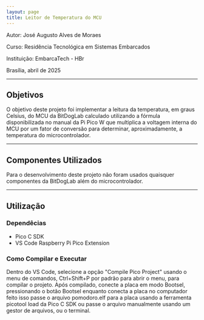 ```yaml
---
layout: page
title: Leitor de Temperatura do MCU
---
```


Autor: José Augusto Alves de Moraes

Curso: Residência Tecnológica em Sistemas Embarcados

Instituição: EmbarcaTech - HBr

Brasília, abril de 2025

---

## Objetivos

O objetivo deste projeto foi implementar a leitura da temperatura, em graus Celsius, do MCU da BitDogLab calculado utilizando a fórmula disponibilizada no manual da Pi Pico W que multiplica a voltagem interna do MCU por um fator de conversão para determinar, aproximadamente, a temperatura do microcontrolador.

---

## Componentes Utilizados

Para o desenvolvimento deste projeto não foram usados quaisquer componentes da BitDogLab além do microcontrolador.

---

## Utilização

### Dependêcias

- Pico C SDK
- VS Code Raspberry Pi Pico Extension

### Como Compilar e Executar

Dentro do VS Code, selecione a opção "Compile Pico Project" usando o menu de comandos, Ctrl+Shift+P por padrão para abrir o menu, para compilar o projeto. Após compilado, conecte a placa em modo Bootsel, pressionando o botão Bootsel enquanto conecta a placa no computador feito isso passe o arquivo pomodoro.elf para a placa usando a ferramenta picotool load da Pico C SDK ou passe o arquivo manualmente usando um gestor de arquivos, ou o terminal.
